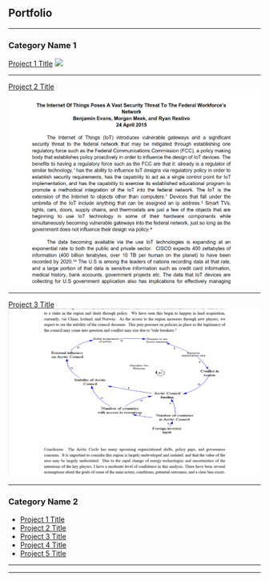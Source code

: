 ## Portfolio

---

### Category Name 1 

[Project 1 Title](/sample_page)
<img src="images/dummy_thumbnail.jpg?raw=true"/>

---
[Project 2 Title](/pdf/CapstoneProject-Evans-Meek-Restivo.pdf)
<img src="images/CapstoneProject-Evans-Meek-Restivo-thumbnail.png?raw=true"/>

---
[Project 3 Title](/pdf/Arctic-Circle.pdf)
<img src="images/Arctic-Circle-thumbnail.png?raw=true"/>

---

### Category Name 2

- [Project 1 Title](http://example.com/)
- [Project 2 Title](http://example.com/)
- [Project 3 Title](http://example.com/)
- [Project 4 Title](http://example.com/)
- [Project 5 Title](http://example.com/)

---




---
